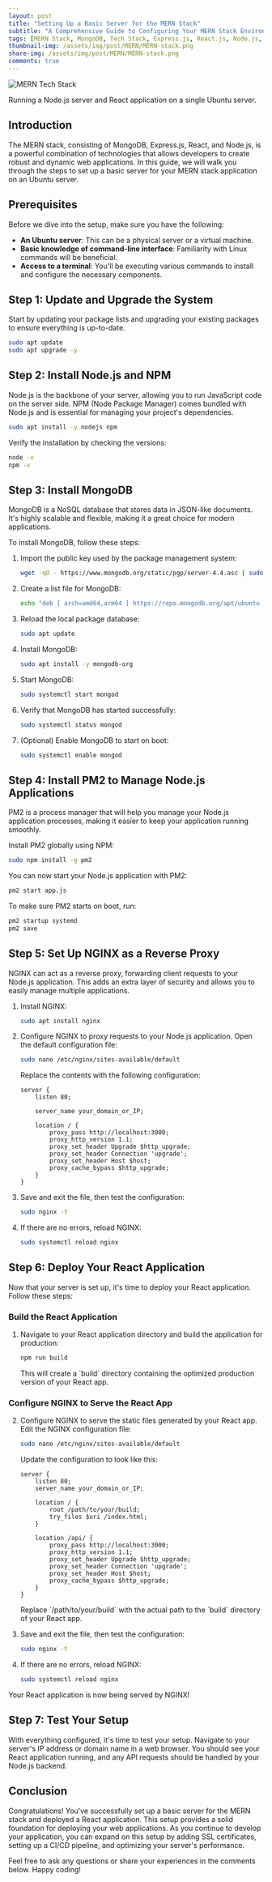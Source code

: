 ```yaml
---
layout: post
title: "Setting Up a Basic Server for the MERN Stack"
subtitle: "A Comprehensive Guide to Configuring Your MERN Stack Environment"
tags: [MERN Stack, MongoDB, Tech Stack, Express.js, React.js, Node.js, React]
thumbnail-img: /assets/img/post/MERN/MERN-stack.png
share-img: /assets/img/post/MERN/MERN-stack.png
comments: true
---
```


![MERN Tech Stack](/assets/img/post/MERN/MERN-stack.png)

Running a Node.js server and React application on a single Ubuntu server.

## Introduction

The MERN stack, consisting of MongoDB, Express.js, React, and Node.js, is a powerful combination of technologies that allows developers to create robust and dynamic web applications. In this guide, we will walk you through the steps to set up a basic server for your MERN stack application on an Ubuntu server.

## Prerequisites

Before we dive into the setup, make sure you have the following:

- **An Ubuntu server**: This can be a physical server or a virtual machine.
- **Basic knowledge of command-line interface**: Familiarity with Linux commands will be beneficial.
- **Access to a terminal**: You'll be executing various commands to install and configure the necessary components.

## Step 1: Update and Upgrade the System

Start by updating your package lists and upgrading your existing packages to ensure everything is up-to-date.

```bash
sudo apt update
sudo apt upgrade -y
```

## Step 2: Install Node.js and NPM

Node.js is the backbone of your server, allowing you to run JavaScript code on the server side. NPM (Node Package Manager) comes bundled with Node.js and is essential for managing your project's dependencies.

```bash
sudo apt install -y nodejs npm
```

Verify the installation by checking the versions:

```bash
node -v
npm -v
```

## Step 3: Install MongoDB

MongoDB is a NoSQL database that stores data in JSON-like documents. It's highly scalable and flexible, making it a great choice for modern applications.

To install MongoDB, follow these steps:

1. Import the public key used by the package management system:

    ```bash
    wget -qO - https://www.mongodb.org/static/pgp/server-4.4.asc | sudo apt-key add -
    ```

2. Create a list file for MongoDB:

    ```bash
    echo "deb [ arch=amd64,arm64 ] https://repo.mongodb.org/apt/ubuntu focal/mongodb-org/4.4 multiverse" | sudo tee /etc/apt/sources.list.d/mongodb-org-4.4.list
    ```

3. Reload the local package database:

    ```bash
    sudo apt update
    ```

4. Install MongoDB:

    ```bash
    sudo apt install -y mongodb-org
    ```

5. Start MongoDB:

    ```bash
    sudo systemctl start mongod
    ```

6. Verify that MongoDB has started successfully:

    ```bash
    sudo systemctl status mongod
    ```

7. (Optional) Enable MongoDB to start on boot:

    ```bash
    sudo systemctl enable mongod
    ```

## Step 4: Install PM2 to Manage Node.js Applications

PM2 is a process manager that will help you manage your Node.js application processes, making it easier to keep your application running smoothly.

Install PM2 globally using NPM:

```bash
sudo npm install -g pm2
```

You can now start your Node.js application with PM2:

```bash
pm2 start app.js
```

To make sure PM2 starts on boot, run:

```bash
pm2 startup systemd
pm2 save
```

## Step 5: Set Up NGINX as a Reverse Proxy

NGINX can act as a reverse proxy, forwarding client requests to your Node.js application. This adds an extra layer of security and allows you to easily manage multiple applications.

1. Install NGINX:

    ```bash
    sudo apt install nginx
    ```

2. Configure NGINX to proxy requests to your Node.js application. Open the default configuration file:

    ```bash
    sudo nano /etc/nginx/sites-available/default
    ```

    Replace the contents with the following configuration:

    ```nginx
    server {
        listen 80;

        server_name your_domain_or_IP;

        location / {
            proxy_pass http://localhost:3000;
            proxy_http_version 1.1;
            proxy_set_header Upgrade $http_upgrade;
            proxy_set_header Connection 'upgrade';
            proxy_set_header Host $host;
            proxy_cache_bypass $http_upgrade;
        }
    }
    ```

3. Save and exit the file, then test the configuration:

    ```bash
    sudo nginx -t
    ```

4. If there are no errors, reload NGINX:

    ```bash
    sudo systemctl reload nginx
    ```

## Step 6: Deploy Your React Application

Now that your server is set up, it's time to deploy your React application. Follow these steps:

### Build the React Application

1. Navigate to your React application directory and build the application for production:

    ```bash
    npm run build
    ```

    This will create a \`build\` directory containing the optimized production version of your React app.

### Configure NGINX to Serve the React App

2. Configure NGINX to serve the static files generated by your React app. Edit the NGINX configuration file:

    ```bash
    sudo nano /etc/nginx/sites-available/default
    ```

    Update the configuration to look like this:

    ```nginx
    server {
        listen 80;
        server_name your_domain_or_IP;

        location / {
            root /path/to/your/build;
            try_files $uri /index.html;
        }

        location /api/ {
            proxy_pass http://localhost:3000;
            proxy_http_version 1.1;
            proxy_set_header Upgrade $http_upgrade;
            proxy_set_header Connection 'upgrade';
            proxy_set_header Host $host;
            proxy_cache_bypass $http_upgrade;
        }
    }
    ```

    Replace \`/path/to/your/build\` with the actual path to the \`build\` directory of your React app.

3. Save and exit the file, then test the configuration:

    ```bash
    sudo nginx -t
    ```

4. If there are no errors, reload NGINX:

    ```bash
    sudo systemctl reload nginx
    ```

Your React application is now being served by NGINX!

## Step 7: Test Your Setup

With everything configured, it's time to test your setup. Navigate to your server's IP address or domain name in a web browser. You should see your React application running, and any API requests should be handled by your Node.js backend.

## Conclusion

Congratulations! You've successfully set up a basic server for the MERN stack and deployed a React application. This setup provides a solid foundation for deploying your web applications. As you continue to develop your application, you can expand on this setup by adding SSL certificates, setting up a CI/CD pipeline, and optimizing your server's performance.

Feel free to ask any questions or share your experiences in the comments below. Happy coding!
